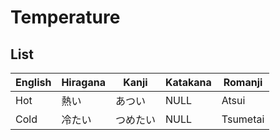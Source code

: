 # Temperature

## List

| English | Hiragana | Kanji    | Katakana | Romanji  |
| ---     | ---      | ---      | ---      | ---      |
| Hot     | 熱い     | あつい   | NULL     | Atsui    |
| Cold    | 冷たい   | つめたい | NULL     | Tsumetai |
